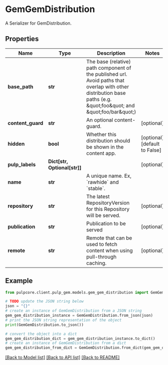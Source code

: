 # GemGemDistribution

A Serializer for GemDistribution.

## Properties

Name | Type | Description | Notes
------------ | ------------- | ------------- | -------------
**base_path** | **str** | The base (relative) path component of the published url. Avoid paths that                     overlap with other distribution base paths (e.g. \&quot;foo\&quot; and \&quot;foo/bar\&quot;) | 
**content_guard** | **str** | An optional content-guard. | [optional] 
**hidden** | **bool** | Whether this distribution should be shown in the content app. | [optional] [default to False]
**pulp_labels** | **Dict[str, Optional[str]]** |  | [optional] 
**name** | **str** | A unique name. Ex, &#x60;rawhide&#x60; and &#x60;stable&#x60;. | 
**repository** | **str** | The latest RepositoryVersion for this Repository will be served. | [optional] 
**publication** | **str** | Publication to be served | [optional] 
**remote** | **str** | Remote that can be used to fetch content when using pull-through caching. | [optional] 

## Example

```python
from pulpcore.client.pulp_gem.models.gem_gem_distribution import GemGemDistribution

# TODO update the JSON string below
json = "{}"
# create an instance of GemGemDistribution from a JSON string
gem_gem_distribution_instance = GemGemDistribution.from_json(json)
# print the JSON string representation of the object
print(GemGemDistribution.to_json())

# convert the object into a dict
gem_gem_distribution_dict = gem_gem_distribution_instance.to_dict()
# create an instance of GemGemDistribution from a dict
gem_gem_distribution_from_dict = GemGemDistribution.from_dict(gem_gem_distribution_dict)
```
[[Back to Model list]](../README.md#documentation-for-models) [[Back to API list]](../README.md#documentation-for-api-endpoints) [[Back to README]](../README.md)


